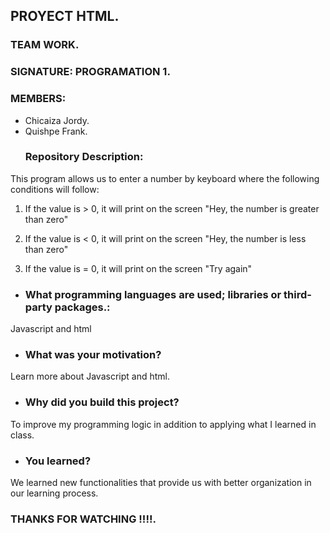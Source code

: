 ## PROYECT HTML.
### TEAM WORK.
### SIGNATURE: PROGRAMATION 1.
### MEMBERS:
- Chicaiza Jordy.
- Quishpe Frank.
  ### Repository Description:
This program allows us to enter a number by keyboard where the following conditions will follow:

1) If the value is > 0, it will print on the screen "Hey, the number is greater than zero"

2) If the value is < 0, it will print on the screen "Hey, the number is less than zero"

3) If the value is = 0, it will print on the screen "Try again"
   
-  ### What programming languages ​​are used; libraries or third-party packages.:
 Javascript and html
- ### What was your motivation?
Learn more about Javascript and html.
- ### Why did you build this project?
To improve my programming logic in addition to applying what I learned in class.
- ### You learned?
We learned new functionalities that provide us with better organization in our learning process.


  ### THANKS FOR WATCHING !!!!.

